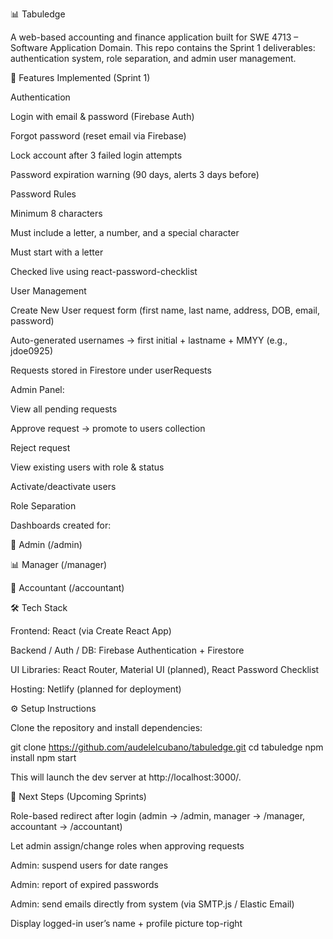 📊 Tabuledge

A web-based accounting and finance application built for SWE 4713 – Software Application Domain.
This repo contains the Sprint 1 deliverables: authentication system, role separation, and admin user management.

🚀 Features Implemented (Sprint 1)

Authentication

Login with email & password (Firebase Auth)

Forgot password (reset email via Firebase)

Lock account after 3 failed login attempts

Password expiration warning (90 days, alerts 3 days before)

Password Rules

Minimum 8 characters

Must include a letter, a number, and a special character

Must start with a letter

Checked live using react-password-checklist

User Management

Create New User request form (first name, last name, address, DOB, email, password)

Auto-generated usernames → first initial + lastname + MMYY (e.g., jdoe0925)

Requests stored in Firestore under userRequests

Admin Panel:

View all pending requests

Approve request → promote to users collection

Reject request

View existing users with role & status

Activate/deactivate users

Role Separation

Dashboards created for:

👑 Admin (/admin)

📊 Manager (/manager)

💼 Accountant (/accountant)

🛠️ Tech Stack

Frontend: React (via Create React App)

Backend / Auth / DB: Firebase Authentication + Firestore

UI Libraries: React Router, Material UI (planned), React Password Checklist

Hosting: Netlify (planned for deployment)

⚙️ Setup Instructions

Clone the repository and install dependencies:

git clone https://github.com/audelelcubano/tabuledge.git
cd tabuledge
npm install
npm start


This will launch the dev server at http://localhost:3000/.

📌 Next Steps (Upcoming Sprints)

Role-based redirect after login (admin → /admin, manager → /manager, accountant → /accountant)

Let admin assign/change roles when approving requests

Admin: suspend users for date ranges

Admin: report of expired passwords

Admin: send emails directly from system (via SMTP.js / Elastic Email)

Display logged-in user’s name + profile picture top-right
